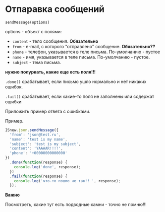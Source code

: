 # Отпаравка сообщений

`sendMessage(options)`

options - объект с полями:

* `content` - тело сообщения. **Обязательно**
* `from` - e-mail, с которого "отправлено" сообщение. **Обязательно??**
* `phone` - телефон, указывается в теле письма. По-умолчанию - пустое
* `name` - имя, указывается в теле письма. По-умолчанию - пустое.
* `subject` - тема письма.

**нужно полуркать, какие еще есть поля!!!**

`.done()` срабатывает, если письмо ушло нормально и нет никаких ошибок.

`.fail()` срабатывает, если какие-то поля не заполнены или содержат ошибки

Приложить пример ответа с ошибками.

Пример.
````javascript
ISnew.json.sendMessage({
  'from': 'json@test.ru',
  'name': 'test is my name',
  'subject': 'test is my subject',
  'content': 'YAAAAR!!!!',
  'phone': '+00000000000000'
})
  .done(function(response) {
    console.log('done', response);
  })
  .fail(function(response) {
    console.log('что-то пошло не так!! ', response);
  });
````

**Важно**

Посмотреть, какие тут есть подводные камни - точно не помню!!!